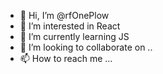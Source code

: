- 👋 Hi, I’m @rfOnePlow
- 👀 I’m interested in React
- 🌱 I’m currently learning JS
- 💞️ I’m looking to collaborate on ..
- 📫 How to reach me ...

<!---
rfOnePlow/rfOnePlow is a ✨ special ✨ repository because its `README.md` (this file) appears on your GitHub profile.
You can click the Preview link to take a look at your changes.
--->
